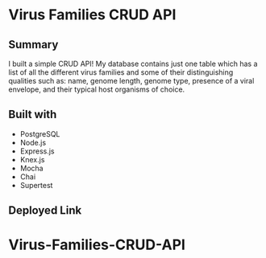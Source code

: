 # Virus Families CRUD API

## Summary

I built a simple CRUD API! My database contains just one table which has a list of all the different virus families and some of their distinguishing qualities such as: name, genome length, genome type, presence of a viral envelope, and their typical host organisms of choice. 

## Built with

* PostgreSQL
* Node.js
* Express.js
* Knex.js
* Mocha
* Chai
* Supertest

## Deployed Link


# Virus-Families-CRUD-API

